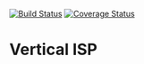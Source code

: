 [![Build Status](https://travis-ci.org/OCA/vertical-isp.svg?branch=8.0)](https://travis-ci.org/OCA/vertical-isp)
[![Coverage Status](https://coveralls.io/repos/OCA/vertical-isp/badge.png?branch=8.0)](https://coveralls.io/r/OCA/vertical-isp?branch=8.0)

# Vertical ISP
